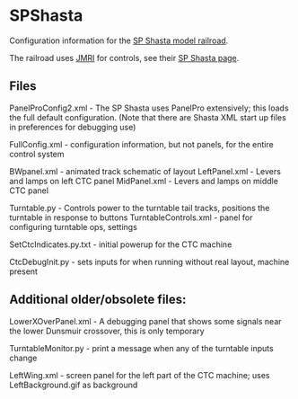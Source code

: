 # SPShasta
Configuration information for the [SP Shasta model railroad](http://www.spshastaroute.org/).

The railroad uses [JMRI](http://jmri.org) for controls, see their [SP Shasta page](http://jmri.org/community/examples/SPShasta.shtml).

## Files

PanelProConfig2.xml - The SP Shasta uses PanelPro extensively; this loads the full default configuration.
(Note that there are Shasta XML start up files in preferences for debugging use)

FullConfig.xml - configuration information, but not panels, for the entire control system

BWpanel.xml - animated track schematic of layout
LeftPanel.xml - Levers and lamps on left CTC panel
MidPanel.xml - Levers and lamps on middle CTC panel

Turntable.py - Controls power to the turntable tail tracks, positions the turntable in response to buttons
TurntableControls.xml - panel for configuring turntable ops, settings

SetCtcIndicates.py.txt - initial powerup for the CTC machine

CtcDebugInit.py - sets inputs for when running without real layout, machine present

## Additional older/obsolete files:

LowerXOverPanel.xml - A debugging panel that shows some signals near the lower Dunsmuir crossover, this is only temporary

TurntableMonitor.py - print a message when any of the turntable inputs change

LeftWing.xml - screen panel for the left part of the CTC machine; uses LeftBackground.gif as background

